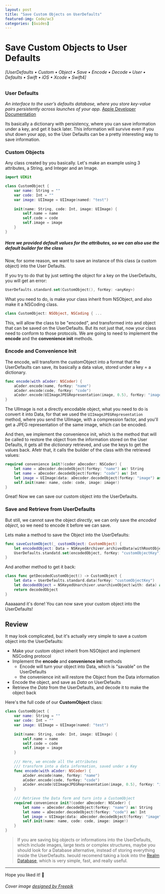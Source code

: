 ```yaml
---
layout: post
title: "Save Custom Objects on UserDefaults"
featured-img: Code/ac3
categories: [Guides]
---
```


# Save Custom Objects to User Defaults

###### [UserDefaults • Custom • Object • Save • Encode • Decode • User • Defaults • Swift • iOS • Xcode • Swift4]

### User Defaults
*An interface to the user’s defaults database, where you store key-value pairs persistently across launches of your app.* [Apple Developer Documentation](https://developer.apple.com/documentation/foundation/userdefaults)

Its basically a dictionary with persistency, where you can save information under a key, and get it back later. This information will survive even if you shut down your app, so the User Defaults can be a pretty interesting way to save information.

### Custom Objects
Any class created by you basically.
Let's make an example using 3 attributes, a String, and Integer and an Image.

```swift
import UIKit

class CustomObject {
	var name: String = ""
	var code: Int = ""
	var image: UIImage = UIImage(named: "test")
	
	init(name: String, code: Int, image: UIImage) {
		self.name = name
		self.code = code
		self.image = image
	}
}
```
##### Here we provided default values for the attributes, so we can also use the default builder for the class

Now, for some reason, we want to save an instance of this class (a custom object) into the User Defaults.

If you try to do that by just setting the object for a key on the UserDefaults, you will get an error:

```swift
UserDefaults.standard.set(CustomObject(), forKey: <anyKey>)
```

What you need to do, is make your class inherit from NSObject, and also make it a NSCoding class.

```swift
class CustomObject: NSObject, NSCoding { ...
```

This, will allow the class to be "encoded", and transformed into and object that can be saved on the UserDefaults. But its not just that, now your class need to conform to those protocols. We are going to need to implement the **encode** and the **convenience init** methods.

### Encode and Convenience Init

The encode, will transform the customObject into a format that the UserDefaults can save, its basically a data value, stored under a key = a dictionary.

```swift
func encode(with aCoder: NSCoder) {
    aCoder.encode(name, forKey: "name")
    aCoder.encode(code, forKey: "code")
    aCoder.encode(UIImageJPEGRepresentation(image, 0.5), forKey: "image")
}
```
The UIImage is not a directly encodable object, what you need to do is convert it into Data, for that we used the ```UIImageJPEGRepresentation``` method, where you send the UIImage, with a compression factor, and you'll get a JPEG representation of the same image, which can be encoded.

And then, we implement the convenience init, which is the method that will be called to restore the object from the information stored on the User Defaults, it gets all the *dictionary* retrieved, and use the keys to get the values back. Afetr that, it calls the builder of the class with the retrieved values:

```swift
required convenience init?(coder aDecoder: NSCoder) {
    let name = aDecoder.decodeObject(forKey: "name") as! String
    let name = aDecoder.decodeObject(forKey: "code") as! Int
    let image = UIImage(data: aDecoder.decodeObject(forKey: "image") as! Data)
    self.init(name: name, code: code, image: image!)
}
```
Great! Now we can save our custom object into the UserDefaults.

### Save and Retrieve from UserDefaults

But still, we cannot save the object *directly*, we can only save the *encoded object*, so we need to encode it before we can save.

Lets make a method to save the Object into the UserDefaults:


```swift
func saveCustomObject(_ customObject: CustomObject) {
    let encodedObject: Data = NSKeyedArchiver.archivedData(withRootObject: customObject)
    UserDefaults.standatd.set(encodedObject, forKey: "customObjectKey")
}
```

And another method to get it back:

```swift
class func getDecodedCustomObject() -> CustomObject {
	let data = UserDefaults.standard.data(forKey: "customObjectKey")
    let decodedObject = NSKeyedUnarchiver.unarchiveObject(with: data) as! CustomObject
    return decodedObject
}
```

Aaaaaand it's done! You can now save your custom object into the UserDefaults!

## Review

It may look complicated, but it's actually very simple to save a custom object into the UserDefaults:

- Make your custom object inherit from NSObject and implement NSCoding protocol
- Implement the **encode** and **convenience init** methods
     - Encode will turn your object into Data, which is "savable" on the UserDefaults
     - the convenience init will restore the Object from the Data information 
- Encode the object, and save as *Data* on UserDefaults
- Retrieve the *Data* from the UserDefaults, and decode it to make the object back

Here's the full code of our **CustomObject** class:

```swift
class CustomObject {
	var name: String = ""
	var code: Int = ""
	var image: UIImage = UIImage(named: "test")
	
	init(name: String, code: Int, image: UIImage) {
		self.name = name
		self.code = code
		self.image = image
	}
	
	/// Here, we encode all the attributes
	/// transform into a data information, saved under a Key
	func encode(with aCoder: NSCoder) {
	    aCoder.encode(name, forKey: "name")
	    aCoder.encode(code, forKey: "code")
	    aCoder.encode(UIImageJPEGRepresentation(image, 0.5), forKey: "image")
	}
	
	/// Retrieve the Data form and turn into a CustomObject
	required convenience init?(coder aDecoder: NSCoder) {
	    let name = aDecoder.decodeObject(forKey: "name") as! String
	    let name = aDecoder.decodeObject(forKey: "code") as! Int
	    let image = UIImage(data: aDecoder.decodeObject(forKey: "image") as! Data)
	    self.init(name: name, code: code, image: image!)
	}
}
```


> If you are saving big objects or informations into the UserDefaults, which include images, large texts or complex structures, maybe you should look for a Database alternative, instead of storing everything inside the UserDefaults. Iwould recomend taking a look into the [Realm Database](https://realm.io), which is very simple, fast, and really useful.

---
Hope you liked it! 🤖
###### Cover image <a href='https://www.freepik.com/free-vector/memphis-pattern_1177561.htm'>designed by Freepik</a>